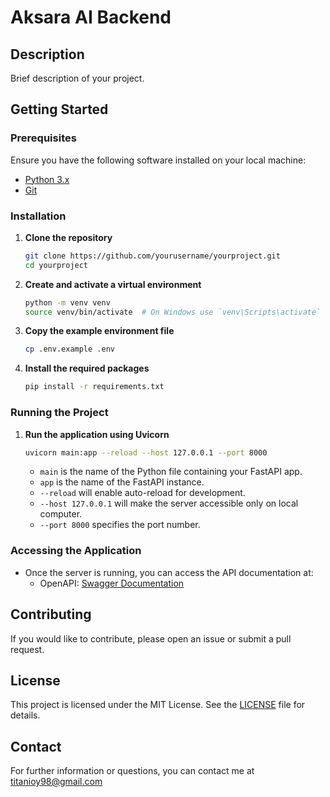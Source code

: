 # Aksara AI Backend

## Description

Brief description of your project.

## Getting Started

### Prerequisites

Ensure you have the following software installed on your local machine:

- [Python 3.x](https://www.python.org/downloads/)
- [Git](https://git-scm.com/downloads/)

### Installation

1. **Clone the repository**

    ```sh
    git clone https://github.com/yourusername/yourproject.git
    cd yourproject
    ```

2. **Create and activate a virtual environment**

    ```sh
    python -m venv venv
    source venv/bin/activate  # On Windows use `venv\Scripts\activate`
    ```

3. **Copy the example environment file**

    ```sh
    cp .env.example .env
    ```

4. **Install the required packages**

    ```sh
    pip install -r requirements.txt
    ```

### Running the Project

1. **Run the application using Uvicorn**

    ```sh
    uvicorn main:app --reload --host 127.0.0.1 --port 8000
    ```

    - `main` is the name of the Python file containing your FastAPI app.
    - `app` is the name of the FastAPI instance.
    - `--reload` will enable auto-reload for development.
    - `--host 127.0.0.1` will make the server accessible only on local computer.
    - `--port 8000` specifies the port number.

### Accessing the Application

- Once the server is running, you can access the API documentation at:
  - OpenAPI: [Swagger Documentation](http://127.0.0.1:8000/docs)

## Contributing

If you would like to contribute, please open an issue or submit a pull request.

## License

This project is licensed under the MIT License. See the [LICENSE](LICENSE) file for details.

## Contact

For further information or questions, you can contact me at [titanioy98@gmail.com](mailto:titanioy98@gmail.com)

